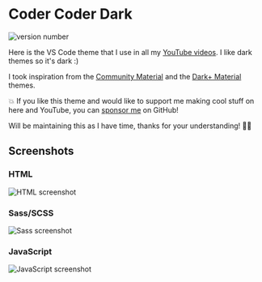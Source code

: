# Coder Coder Dark

![version number](https://vsmarketplacebadge.apphb.com/version/codercoder.codercoder-dark-theme.svg)

Here is the VS Code theme that I use in all my [YouTube videos](https://www.youtube.com/thecodercoder). I like dark themes so it's dark :) 

I took inspiration from the [Community Material](https://marketplace.visualstudio.com/items?itemName=Equinusocio.vsc-community-material-theme) and the [Dark+ Material](https://marketplace.visualstudio.com/items?itemName=vangware.dark-plus-material) themes.

💥 If you like this theme and would like to support me making cool stuff on here and YouTube, you can [sponsor me](https://github.com/sponsors/thecodercoder) on GitHub!

Will be maintaining this as I have time, thanks for your understanding! 🙏🏽

## Screenshots

### HTML

![HTML screenshot](https://user-images.githubusercontent.com/70125754/112729761-faf1a800-8f57-11eb-9327-3db9a2f67254.png)

### Sass/SCSS

![Sass screenshot](https://raw.githubusercontent.com/thecodercoder/codercoder-dark-theme/main/codercoder-dark-scss.PNG)

### JavaScript

![JavaScript screenshot](https://raw.githubusercontent.com/thecodercoder/codercoder-dark-theme/main/codercoder-dark-js.PNG)

